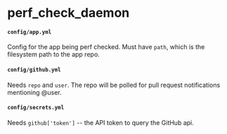 # perf_check_daemon

#### `config/app.yml`
Config for the app being perf checked. Must have `path`, which is the filesystem path to the app repo.

#### `config/github.yml`
Needs `repo` and `user`. The repo will be polled for pull request notifications mentioning @user.

#### `config/secrets.yml`
Needs `github['token']` -- the API token to query the GitHub api.

